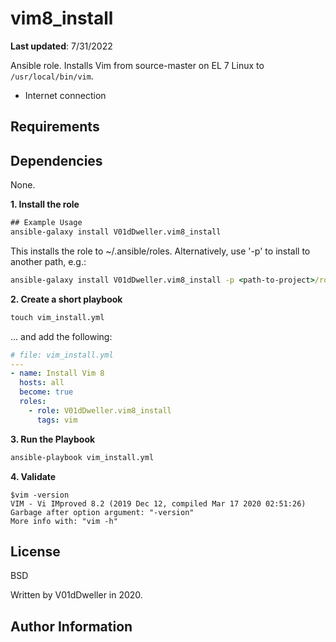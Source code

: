 # vim8_install

**Last updated**: 7/31/2022

Ansible role. Installs Vim from source-master on EL 7 Linux to
`/usr/local/bin/vim`.

- Internet connection
## Requirements

Dependencies
------------
None.

**1. Install the role**
```cmd
## Example Usage
ansible-galaxy install V01dDweller.vim8_install
```

This installs the role to ~/.ansible/roles. Alternatively, use '-p' to install
to another path, e.g.:

```cmd
ansible-galaxy install V01dDweller.vim8_install -p <path-to-project>/roles
```

**2. Create a short playbook**
```cmd
touch vim_install.yml
```
... and add the following:

```yaml
# file: vim_install.yml
---
- name: Install Vim 8
  hosts: all
  become: true
  roles:
    - role: V01dDweller.vim8_install
      tags: vim
```

**3. Run the Playbook**

```cmd
ansible-playbook vim_install.yml
```

**4. Validate**

```
$vim -version
VIM - Vi IMproved 8.2 (2019 Dec 12, compiled Mar 17 2020 02:51:26)
Garbage after option argument: "-version"
More info with: "vim -h"
```

## License
BSD

Written by V01dDweller in 2020.
## Author Information

